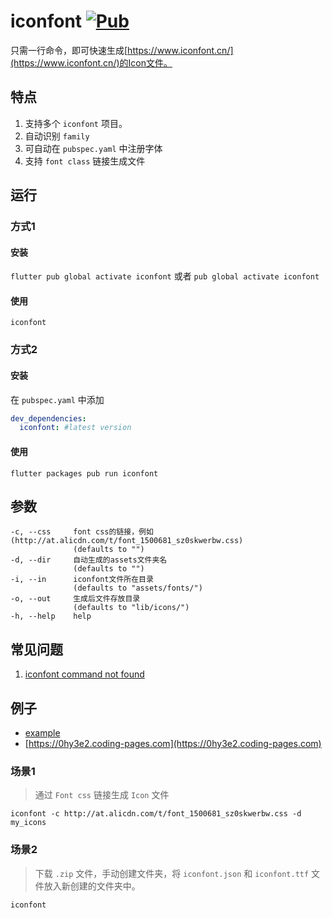 # iconfont [![Pub](https://img.shields.io/pub/v/iconfont.svg?style=flat-square)](https://pub.dartlang.org/packages/iconfont)

只需一行命令，即可快速生成[https://www.iconfont.cn/](https://www.iconfont.cn/)的Icon文件。

## 特点

1. 支持多个 `iconfont` 项目。
2. 自动识别 `family`
3. 可自动在 `pubspec.yaml` 中注册字体
4. 支持 `font class` 链接生成文件


## 运行

### 方式1

#### 安装
 
`flutter pub global activate iconfont` 或者 `pub global activate iconfont`

#### 使用

`iconfont`

### 方式2

#### 安装
在 `pubspec.yaml` 中添加
```yaml
dev_dependencies:
  iconfont: #latest version
```

#### 使用

`flutter packages pub run iconfont`

## 参数
```text
-c, --css     font css的链接，例如(http://at.alicdn.com/t/font_1500681_sz0skwerbw.css)
              (defaults to "")
-d, --dir     自动生成的assets文件夹名
              (defaults to "")
-i, --in      iconfont文件所在目录
              (defaults to "assets/fonts/")
-o, --out     生成后文件存放目录
              (defaults to "lib/icons/")
-h, --help    help

```

## 常见问题

1. [iconfont command not found](https://dart.dev/tools/pub/cmd/pub-global#running-a-script)

## 例子

- [example](example)
- [https://0hy3e2.coding-pages.com](https://0hy3e2.coding-pages.com)

### 场景1

> 通过 `Font css` 链接生成 `Icon` 文件

`iconfont -c http://at.alicdn.com/t/font_1500681_sz0skwerbw.css -d my_icons`


### 场景2

> 下载 `.zip` 文件，手动创建文件夹，将 `iconfont.json` 和 `iconfont.ttf` 文件放入新创建的文件夹中。

`iconfont`
